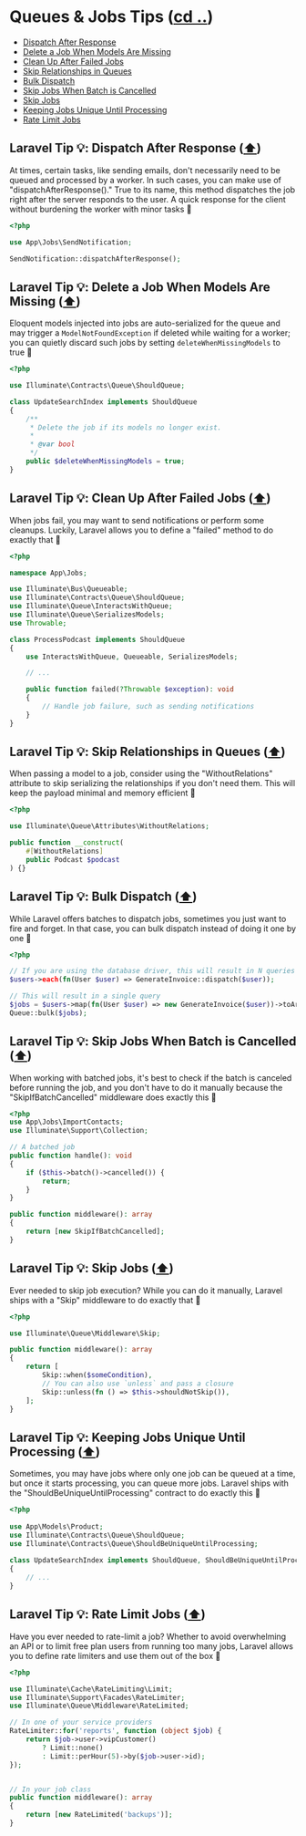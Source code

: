 # Queues & Jobs Tips ([cd ..](../README.md))

- [Dispatch After Response](#laravel-tip--dispatch-after-response-️)
- [Delete a Job When Models Are Missing](#laravel-tip--delete-a-job-when-models-are-missing-️)
- [Clean Up After Failed Jobs](#laravel-tip--clean-up-after-failed-jobs-️)
- [Skip Relationships in Queues](#laravel-tip--skip-relationships-in-queues-️)
- [Bulk Dispatch](#laravel-tip--bulk-dispatch-️)
- [Skip Jobs When Batch is Cancelled](#laravel-tip--skip-jobs-when-batch-is-cancelled-️)
- [Skip Jobs](#laravel-tip--skip-jobs-️)
- [Keeping Jobs Unique Until Processing](#laravel-tip--keeping-jobs-unique-until-processing-️)
- [Rate Limit Jobs](#laravel-tip--rate-limit-jobs-️)

## Laravel Tip 💡: Dispatch After Response ([⬆️](#queues--jobs-tips-cd-))

At times, certain tasks, like sending emails, don't necessarily need to be queued and processed by a worker. In such cases, you can make use of "dispatchAfterResponse()." True to its name, this method dispatches the job right after the server responds to the user. A quick response for the client without burdening the worker with minor tasks 🚀

```php
<?php

use App\Jobs\SendNotification;

SendNotification::dispatchAfterResponse();
```

## Laravel Tip 💡: Delete a Job When Models Are Missing ([⬆️](#queues--jobs-tips-cd-))

Eloquent models injected into jobs are auto-serialized for the queue and may trigger a `ModelNotFoundException` if deleted while waiting for a worker; you can quietly discard such jobs by setting `deleteWhenMissingModels` to true 🚀

```php
<?php

use Illuminate\Contracts\Queue\ShouldQueue;

class UpdateSearchIndex implements ShouldQueue
{
    /**
     * Delete the job if its models no longer exist.
     *
     * @var bool
     */
    public $deleteWhenMissingModels = true;
}
```

## Laravel Tip 💡: Clean Up After Failed Jobs ([⬆️](#queues--jobs-tips-cd-))

When jobs fail, you may want to send notifications or perform some cleanups. Luckily, Laravel allows you to define a "failed" method to do exactly that 🚀

```php
<?php

namespace App\Jobs;

use Illuminate\Bus\Queueable;
use Illuminate\Contracts\Queue\ShouldQueue;
use Illuminate\Queue\InteractsWithQueue;
use Illuminate\Queue\SerializesModels;
use Throwable;

class ProcessPodcast implements ShouldQueue
{
    use InteractsWithQueue, Queueable, SerializesModels;

    // ...

    public function failed(?Throwable $exception): void
    {
        // Handle job failure, such as sending notifications
    }
}
```

## Laravel Tip 💡: Skip Relationships in Queues ([⬆️](#queues--jobs-tips-cd-))

When passing a model to a job, consider using the "WithoutRelations" attribute to skip serializing the relationships if you don't need them. This will keep the payload minimal and memory efficient 🚀

```php
<?php

use Illuminate\Queue\Attributes\WithoutRelations;

public function __construct(
    #[WithoutRelations]
    public Podcast $podcast
) {}
```

## Laravel Tip 💡: Bulk Dispatch ([⬆️](#queues--jobs-tips-cd-))

While Laravel offers batches to dispatch jobs, sometimes you just want to fire and forget. In that case, you can bulk dispatch instead of doing it one by one 🚀

```php
<?php

// If you are using the database driver, this will result in N queries
$users->each(fn(User $user) => GenerateInvoice::dispatch($user));

// This will result in a single query
$jobs = $users->map(fn(User $user) => new GenerateInvoice($user))->toArray();
Queue::bulk($jobs);
```

## Laravel Tip 💡: Skip Jobs When Batch is Cancelled ([⬆️](#queues--jobs-tips-cd-))

When working with batched jobs, it's best to check if the batch is canceled before running the job, and you don't have to do it manually because the "SkipIfBatchCancelled" middleware does exactly this 🚀

```php
<?php
use App\Jobs\ImportContacts;
use Illuminate\Support\Collection;

// A batched job
public function handle(): void
{
    if ($this->batch()->cancelled()) {
        return;
    }
}

public function middleware(): array
{
    return [new SkipIfBatchCancelled];
}
```

## Laravel Tip 💡: Skip Jobs ([⬆️](#queues--jobs-tips-cd-))

Ever needed to skip job execution? While you can do it manually, Laravel ships with a "Skip" middleware to do exactly that 🚀

```php
<?php

use Illuminate\Queue\Middleware\Skip;

public function middleware(): array
{
    return [
        Skip::when($someCondition),
        // You can also use `unless` and pass a closure
        Skip::unless(fn () => $this->shouldNotSkip()),
    ];
}
```

## Laravel Tip 💡: Keeping Jobs Unique Until Processing ([⬆️](#queues--jobs-tips-cd-))

Sometimes, you may have jobs where only one job can be queued at a time, but once it starts processing, you can queue more jobs. Laravel ships with the "ShouldBeUniqueUntilProcessing" contract to do exactly this 🚀

```php
<?php
 
use App\Models\Product;
use Illuminate\Contracts\Queue\ShouldQueue;
use Illuminate\Contracts\Queue\ShouldBeUniqueUntilProcessing;
 
class UpdateSearchIndex implements ShouldQueue, ShouldBeUniqueUntilProcessing
{
    // ...
}
```

## Laravel Tip 💡: Rate Limit Jobs ([⬆️](#queues--jobs-tips-cd-))

Have you ever needed to rate-limit a job? Whether to avoid overwhelming an API or to limit free plan users from running too many jobs, Laravel allows you to define rate limiters and use them out of the box 🚀

```php
<?php

use Illuminate\Cache\RateLimiting\Limit;
use Illuminate\Support\Facades\RateLimiter;
use Illuminate\Queue\Middleware\RateLimited;

// In one of your service providers
RateLimiter::for('reports', function (object $job) {
    return $job->user->vipCustomer()
        ? Limit::none()
        : Limit::perHour(5)->by($job->user->id);
});


// In your job class
public function middleware(): array
{
    return [new RateLimited('backups')];
}
```

